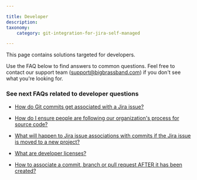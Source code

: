```yaml
---

title: Developer
description:
taxonomy:
    category: git-integration-for-jira-self-managed

---
```

This page contains solutions targeted for developers.

Use the FAQ below to find answers to common questions. Feel free to contact our support team ([support@bigbrassband.com](mailto:support@bigbrassband.com?subject=Developer%20questions%20-)) if you don't see what you're looking for.

### See next FAQs related to developer questions

*   [How do Git commits get associated with a Jira issue?](/wiki/spaces/GIJDC/pages/2051571713)

*   [How do I ensure people are following our organization's process for source code?](/wiki/spaces/GIJDC/pages/2051768321)

*   [What will happen to Jira issue associations with commits if the Jira issue is moved to a new project?](/wiki/spaces/GIJDC/pages/2051014669)

*   [What are developer licenses?](/wiki/spaces/GIJDC/pages/2051964929)

*   [How to associate a commit, branch or pull request AFTER it has been created?](/wiki/spaces/GIJDC/pages/2062974977)
